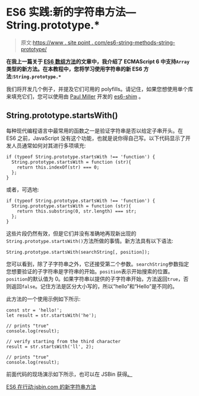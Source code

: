 # ES6 实践:新的字符串方法— String.prototype.*

> 原文:[https://www . site point . com/es6-string-methods-string-prototype/](https://www.sitepoint.com/es6-string-methods-string-prototype/)

**在我上一篇关于 [ES6 数组方法](https://www.sitepoint.com/es6-array-methods-array-prototype/)的文章中，我介绍了 ECMAScript 6 中支持`Array`类型的新方法。在本教程中，您将学习使用字符串的新 ES6 方法:`String.prototype.*`**

我们将开发几个例子，并提及它们可用的 polyfills。请记住，如果您想使用单个库来填充它们，您可以使用由 [Paul Miller](http://paulmillr.com) 开发的 [es6-shim](https://github.com/paulmillr/es6-shim/) 。

## String.prototype.startsWith()

每种现代编程语言中最常用的函数之一是验证字符串是否以给定子串开头。在 ES6 之前，JavaScript 没有这个功能，也就是说你得自己写。以下代码显示了开发人员通常如何对其进行多项填充:

```
if (typeof String.prototype.startsWith !== 'function') {
  String.prototype.startsWith = function (str){
    return this.indexOf(str) === 0;
  };
} 
```

或者，可选地:

```
if (typeof String.prototype.startsWith !== 'function') {
  String.prototype.startsWith = function (str){
    return this.substring(0, str.length) === str;
  };
} 
```

这些片段仍然有效，但是它们并没有准确地再现新出现的`String.prototype.startsWith()`方法所做的事情。新方法具有以下语法:

```
String.prototype.startsWith(searchString[, position]); 
```

您可以看到，除了子字符串之外，它还接受第二个参数。`searchString`参数指定您想要验证的子字符串是字符串的开始。`position`表示开始搜索的位置。`position`的默认值为 0。如果字符串以提供的子字符串开始，方法返回`true`，否则返回`false`。记住方法是区分大小写的，所以“hello”和“Hello”是不同的。

此方法的一个使用示例如下所示:

```
const str = 'hello!';
let result = str.startsWith('he');

// prints "true"
console.log(result);

// verify starting from the third character
result = str.startsWith('ll', 2);

// prints "true"
console.log(result); 
```

前面代码的现场演示如下所示，也可以在 JSBin 获得[。](https://SitePointEditors.jsbin.com/cotafab/edit?js,console)

[ES6 在行动:jsbin.com 的新字符串方法](https://jsbin.com/cotafab/embed?js,console)
